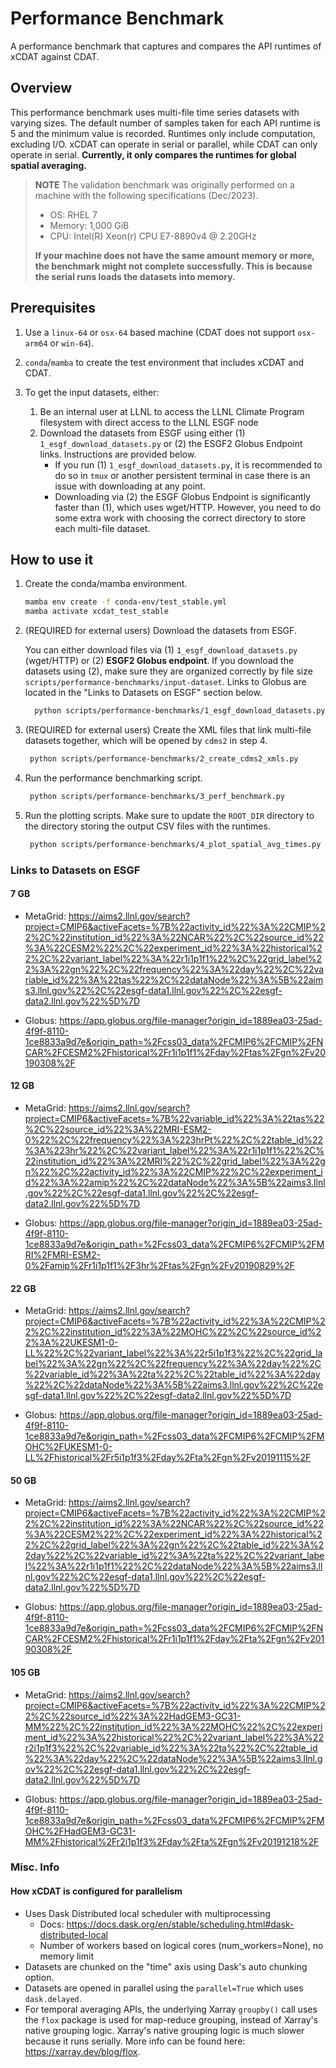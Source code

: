 # Performance Benchmark

A performance benchmark that captures and compares the API runtimes of xCDAT against
CDAT.

## Overview

This performance benchmark uses multi-file time series datasets with varying sizes. The
default number of samples taken for each API runtime is 5 and the minimum value is
recorded. Runtimes only include computation, excluding I/O. xCDAT can operate in serial
or parallel, while CDAT can only operate in serial. **Currently, it only compares the
runtimes for global spatial averaging.**

> **NOTE**
> The validation benchmark was originally performed on a machine with the following
> specifications (Dec/2023).
>
> - OS: RHEL 7
> - Memory: 1,000 GiB
> - CPU: Intel(R) Xeon(r) CPU E7-8890v4 @ 2.20GHz
>
> **If your machine does not have the same amount memory or more, the benchmark might not
> complete successfully. This is because the serial runs loads the datasets into memory.**

## Prerequisites

1. Use a `linux-64` or `osx-64` based machine (CDAT does not support `osx-arm64` or `win-64`).
2. `conda`/`mamba` to create the test environment that includes xCDAT and CDAT.
3. To get the input datasets, either:

   1. Be an internal user at LLNL to access the LLNL Climate Program filesystem
      with direct access to the LLNL ESGF node
   2. Download the datasets from ESGF using either (1) `1_esgf_download_datasets.py` or
      (2) the ESGF2 Globus Endpoint links. Instructions are provided below.
      - If you run (1) `1_esgf_download_datasets.py`, it is recommended to do so in
        `tmux` or another persistent terminal in case there is an issue with downloading at any point.
      - Downloading via (2) the ESGF Globus Endpoint is significantly faster than (1),
        which uses wget/HTTP. However, you need to do some extra work with choosing the
        correct directory to store each multi-file dataset.

## How to use it

1. Create the conda/mamba environment.

   ```bash
   mamba env create -f conda-env/test_stable.yml
   mamba activate xcdat_test_stable
   ```

2. (REQUIRED for external users) Download the datasets from ESGF.

   You can either download files via (1) `1_esgf_download_datasets.py` (wget/HTTP) or
   (2) **ESGF2 Globus endpoint**. If you download the datasets using (2), make sure they
   are organized correctly by file size `scripts/performance-benchmarks/input-dataset`.
   Links to Globus are located in the "Links to Datasets on ESGF" section below.

   ```bash
     python scripts/performance-benchmarks/1_esgf_download_datasets.py
   ```

3. (REQUIRED for external users) Create the XML files that link multi-file datasets
   together, which will be opened by `cdms2` in step 4.

   ```bash
    python scripts/performance-benchmarks/2_create_cdms2_xmls.py
   ```

4. Run the performance benchmarking script.

   ```bash
    python scripts/performance-benchmarks/3_perf_benchmark.py
   ```

5. Run the plotting scripts. Make sure to update the `ROOT_DIR` directory to
   the directory storing the output CSV files with the runtimes.

   ```bash
    python scripts/performance-benchmarks/4_plot_spatial_avg_times.py
   ```

### Links to Datasets on ESGF

#### 7 GB

- MetaGrid: https://aims2.llnl.gov/search?project=CMIP6&activeFacets=%7B%22activity_id%22%3A%22CMIP%22%2C%22institution_id%22%3A%22NCAR%22%2C%22source_id%22%3A%22CESM2%22%2C%22experiment_id%22%3A%22historical%22%2C%22variant_label%22%3A%22r1i1p1f1%22%2C%22grid_label%22%3A%22gn%22%2C%22frequency%22%3A%22day%22%2C%22variable_id%22%3A%22tas%22%2C%22dataNode%22%3A%5B%22aims3.llnl.gov%22%2C%22esgf-data1.llnl.gov%22%2C%22esgf-data2.llnl.gov%22%5D%7D

- Globus: https://app.globus.org/file-manager?origin_id=1889ea03-25ad-4f9f-8110-1ce8833a9d7e&origin_path=%2Fcss03_data%2FCMIP6%2FCMIP%2FNCAR%2FCESM2%2Fhistorical%2Fr1i1p1f1%2Fday%2Ftas%2Fgn%2Fv20190308%2F

#### 12 GB

- MetaGrid: https://aims2.llnl.gov/search?project=CMIP6&activeFacets=%7B%22variable_id%22%3A%22tas%22%2C%22source_id%22%3A%22MRI-ESM2-0%22%2C%22frequency%22%3A%223hrPt%22%2C%22table_id%22%3A%223hr%22%2C%22variant_label%22%3A%22r1i1p1f1%22%2C%22institution_id%22%3A%22MRI%22%2C%22grid_label%22%3A%22gn%22%2C%22activity_id%22%3A%22CMIP%22%2C%22experiment_id%22%3A%22amip%22%2C%22dataNode%22%3A%5B%22aims3.llnl.gov%22%2C%22esgf-data1.llnl.gov%22%2C%22esgf-data2.llnl.gov%22%5D%7D

- Globus: https://app.globus.org/file-manager?origin_id=1889ea03-25ad-4f9f-8110-1ce8833a9d7e&origin_path=%2Fcss03_data%2FCMIP6%2FCMIP%2FMRI%2FMRI-ESM2-0%2Famip%2Fr1i1p1f1%2F3hr%2Ftas%2Fgn%2Fv20190829%2F

#### 22 GB

- MetaGrid: https://aims2.llnl.gov/search?project=CMIP6&activeFacets=%7B%22activity_id%22%3A%22CMIP%22%2C%22institution_id%22%3A%22MOHC%22%2C%22source_id%22%3A%22UKESM1-0-LL%22%2C%22variant_label%22%3A%22r5i1p1f3%22%2C%22grid_label%22%3A%22gn%22%2C%22frequency%22%3A%22day%22%2C%22variable_id%22%3A%22ta%22%2C%22table_id%22%3A%22day%22%2C%22dataNode%22%3A%5B%22aims3.llnl.gov%22%2C%22esgf-data1.llnl.gov%22%2C%22esgf-data2.llnl.gov%22%5D%7D

- Globus: https://app.globus.org/file-manager?origin_id=1889ea03-25ad-4f9f-8110-1ce8833a9d7e&origin_path=%2Fcss03_data%2FCMIP6%2FCMIP%2FMOHC%2FUKESM1-0-LL%2Fhistorical%2Fr5i1p1f3%2Fday%2Fta%2Fgn%2Fv20191115%2F

#### 50 GB

- MetaGrid: https://aims2.llnl.gov/search?project=CMIP6&activeFacets=%7B%22activity_id%22%3A%22CMIP%22%2C%22institution_id%22%3A%22NCAR%22%2C%22source_id%22%3A%22CESM2%22%2C%22experiment_id%22%3A%22historical%22%2C%22grid_label%22%3A%22gn%22%2C%22table_id%22%3A%22day%22%2C%22variable_id%22%3A%22ta%22%2C%22variant_label%22%3A%22r1i1p1f1%22%2C%22dataNode%22%3A%5B%22aims3.llnl.gov%22%2C%22esgf-data1.llnl.gov%22%2C%22esgf-data2.llnl.gov%22%5D%7D

- Globus: https://app.globus.org/file-manager?origin_id=1889ea03-25ad-4f9f-8110-1ce8833a9d7e&origin_path=%2Fcss03_data%2FCMIP6%2FCMIP%2FNCAR%2FCESM2%2Fhistorical%2Fr1i1p1f1%2Fday%2Fta%2Fgn%2Fv20190308%2F

#### 105 GB

- MetaGrid: https://aims2.llnl.gov/search?project=CMIP6&activeFacets=%7B%22activity_id%22%3A%22CMIP%22%2C%22source_id%22%3A%22HadGEM3-GC31-MM%22%2C%22institution_id%22%3A%22MOHC%22%2C%22experiment_id%22%3A%22historical%22%2C%22variant_label%22%3A%22r2i1p1f3%22%2C%22variable_id%22%3A%22ta%22%2C%22table_id%22%3A%22day%22%2C%22dataNode%22%3A%5B%22aims3.llnl.gov%22%2C%22esgf-data1.llnl.gov%22%2C%22esgf-data2.llnl.gov%22%5D%7D

- Globus: https://app.globus.org/file-manager?origin_id=1889ea03-25ad-4f9f-8110-1ce8833a9d7e&origin_path=%2Fcss03_data%2FCMIP6%2FCMIP%2FMOHC%2FHadGEM3-GC31-MM%2Fhistorical%2Fr2i1p1f3%2Fday%2Fta%2Fgn%2Fv20191218%2F

### Misc. Info

#### How xCDAT is configured for parallelism

- Uses Dask Distributed local scheduler with multiprocessing
  - Docs: https://docs.dask.org/en/stable/scheduling.html#dask-distributed-local
  - Number of workers based on logical cores (num_workers=None), no memory limit
- Datasets are chunked on the "time" axis using Dask's auto chunking option.
- Datasets are opened in parallel using the `parallel=True` which uses
  `dask.delayed`.
- For temporal averaging APIs, the underlying Xarray `groupby()` call uses the
  `flox` package is used for map-reduce grouping, instead of Xarray's native
  grouping logic. Xarray's native grouping logic is much slower because it
  runs serially. More info can be found here: https://xarray.dev/blog/flox.

